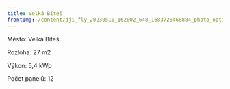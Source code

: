 ```yaml
---
title: Velká Bíteš
frontImg: /content/dji_fly_20230510_162002_648_1683728468884_photo_optimized-1-min.jpeg
---
```

Město: Velká Bíteš

Rozloha:  27 m2

Výkon: 5,4 kWp

Počet panelů: 12